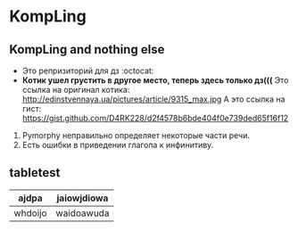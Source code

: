 # KompLing
## KompLing and nothing else
* Это репризиторий для дз :octocat:
* **Котик ушел грустить в другое место, теперь здесь только дз(((**
Это ссылка на оригинал котика: http://edinstvennaya.ua/pictures/article/9315_max.jpg
А это ссылка на гист: https://gist.github.com/D4RK228/d2f4578b6bde404f0e739ded65f16f12
1. Pymorphy неправильно определяет некоторые части речи.
2. Есть ошибки в приведении глагола к инфинитиву.

## tabletest

| ajdpa | jaiowjdiowa|
|-------|------------|
|whdoijo| waidoawuda |

